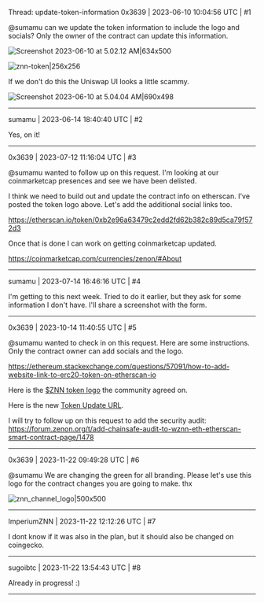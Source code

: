 Thread: update-token-information
0x3639 | 2023-06-10 10:04:56 UTC | #1

@sumamu can we update the token information to include the logo and socials?  Only the owner of the contract can update this information.  

![Screenshot 2023-06-10 at 5.02.12 AM|634x500](upload://cRgFX0gxp2JYTQScQJRsVshWQb7.jpeg)

![znn-token|256x256](upload://wCK0Zk5o0xdCZ6LzZ9NZsqA9gdO.png)

If we don't do this the Uniswap UI looks a little scammy.  

![Screenshot 2023-06-10 at 5.04.04 AM|690x498](upload://y1q3pRxbrpNiTRFDZ4i9xgaskYr.png)

-------------------------

sumamu | 2023-06-14 18:40:40 UTC | #2

Yes, on it!

-------------------------

0x3639 | 2023-07-12 11:16:04 UTC | #3

@sumamu wanted to follow up on this request.  I'm looking at our coinmarketcap presences and see we have been delisted.  

I think we need to build out and update the contract info on etherscan.  I've posted the token logo above.  Let's add the additional social links too.  

https://etherscan.io/token/0xb2e96a63479c2edd2fd62b382c89d5ca79f572d3

Once that is done I can work on getting coinmarketcap updated.  

https://coinmarketcap.com/currencies/zenon/#About

-------------------------

sumamu | 2023-07-14 16:46:16 UTC | #4

I'm getting to this next week. Tried to do it earlier, but they ask for some information I don't have. I'll share a screenshot with the form.

-------------------------

0x3639 | 2023-10-14 11:40:55 UTC | #5

@sumamu wanted to check in on this request.  Here are some instructions.  Only the contract owner can add socials and the logo.  

https://ethereum.stackexchange.com/questions/57091/how-to-add-website-link-to-erc20-token-on-etherscan-io

Here is the [$ZNN token logo](https://zenon.sfo2.digitaloceanspaces.com/Tokens/znn-token-logo.png) the community agreed on.  

Here is the new [Token Update URL](https://etherscan.io/tokenupdate).

I will try to follow up on this request to add the security audit: https://forum.zenon.org/t/add-chainsafe-audit-to-wznn-eth-etherscan-smart-contract-page/1478

-------------------------

0x3639 | 2023-11-22 09:49:28 UTC | #6

@sumamu We are changing the green for all branding.  Please let's use this logo for the contract changes you are going to make.  thx

![znn_channel_logo|500x500](upload://no5zDGIaAQmK9745lMSlmJRjV7Y.jpeg)

-------------------------

ImperiumZNN | 2023-11-22 12:12:26 UTC | #7

I dont know if it was also in the plan, but it should also be changed on coingecko.

-------------------------

sugoibtc | 2023-11-22 13:54:43 UTC | #8

Already in progress! :)

-------------------------

